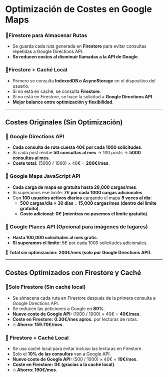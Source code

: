 # **Optimización de Costes en Google Maps**




### **🔹Firestore para Almacenar Rutas**
- Se guarda cada ruta generada en **Firestore** para evitar consultas repetidas a Google Directions API.
- **Se reducen costos al disminuir llamadas a la API de Google**.

### **🔹Firestore + Caché Local**
- Primero se consulta **IndexedDB o AsyncStorage** en el dispositivo del usuario.
- Si no está en caché, se consulta **Firestore**.
- Si no está en Firestore, se hace la solicitud a **Google Directions API**.
- **Mejor balance entre optimización y flexibilidad**.



---

## **Costes Originales (Sin Optimización)**

### **🔹 Google Directions API**
- **Cada consulta de ruta cuesta 40€ por cada 1000 solicitudes**.
- Si cada post recibe **50 consultas al mes** → 100 posts → **5000 consultas al mes**.
- **Coste total:** (5000 / 1000) × 40€ = **200€/mes**.

### **🔹 Google Maps JavaScript API**
- **Cada carga de mapa es gratuita hasta 28,000 cargas/mes**.
- Si superamos ese límite: **7€ por cada 1000 cargas adicionales**.
- Con **100 usuarios activos diarios** cargando el mapa **5 veces al día**:
  - **500 cargas/día × 30 días = 15,000 cargas/mes (dentro del límite gratuito)**.
  - **Costo adicional: 0€ (mientras no pasemos el límite gratuito)**.

### **🔹 Google Places API** (Opcional para imágenes de lugares)
- **Hasta 100,000 solicitudes al mes gratis**.
- **Si superamos el límite:** 5€ por cada 1000 solicitudes adicionales.

🔻 **Total sin optimización:** **200€/mes (solo por Google Directions API).**

---

## **Costes Optimizados con Firestore y Caché**

### **🔹Solo Firestore (Sin caché local)**
- Se almacena cada ruta en Firestore después de la primera consulta a Google Directions API.
- Se reducen las peticiones a Google en **80%**.
- **Nuevo coste de Google API:** (1000 / 1000) × 40€ = **40€/mes**.
- **Coste en Firestore:** **0.30€/mes aprox.** por lecturas de rutas.
- 🔥 **Ahorro: 159.70€/mes**.

### **🔹 Firestore + Caché Local**
- Se usa caché local para evitar incluso las lecturas en Firestore.
- Solo el **10% de las consultas** van a Google API.
- **Nuevo coste de Google API:** (500 / 1000) × 40€ = **10€/mes**.
- **Coste en Firestore:** **0€ (gracias a la caché local)**.
- 🔥 **Ahorro: 190€/mes**.


